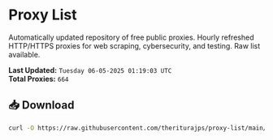 # Proxy List

Automatically updated repository of free public proxies. Hourly refreshed HTTP/HTTPS proxies for web scraping, cybersecurity, and testing. Raw list available.

**Last Updated:** `Tuesday 06-05-2025 01:19:03 UTC`  
**Total Proxies:** `664`

## 📥 Download
```bash
curl -O https://raw.githubusercontent.com/theriturajps/proxy-list/main/proxies.txt

